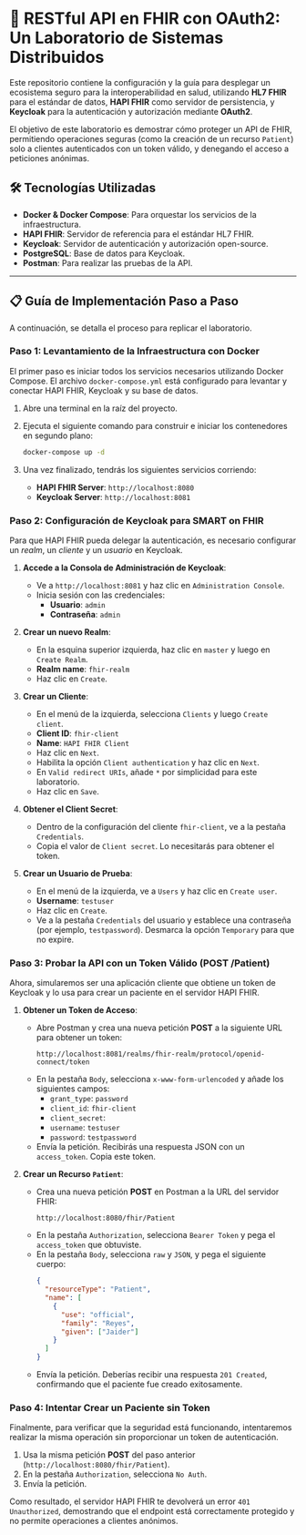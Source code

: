 # 🚀 RESTful API en FHIR con OAuth2: Un Laboratorio de Sistemas Distribuidos

Este repositorio contiene la configuración y la guía para desplegar un ecosistema seguro para la interoperabilidad en salud, utilizando **HL7 FHIR** para el estándar de datos, **HAPI FHIR** como servidor de persistencia, y **Keycloak** para la autenticación y autorización mediante **OAuth2**.

El objetivo de este laboratorio es demostrar cómo proteger un API de FHIR, permitiendo operaciones seguras (como la creación de un recurso `Patient`) solo a clientes autenticados con un token válido, y denegando el acceso a peticiones anónimas.

## 🛠️ Tecnologías Utilizadas

- **Docker & Docker Compose**: Para orquestar los servicios de la infraestructura.
- **HAPI FHIR**: Servidor de referencia para el estándar HL7 FHIR.
- **Keycloak**: Servidor de autenticación y autorización open-source.
- **PostgreSQL**: Base de datos para Keycloak.
- **Postman**: Para realizar las pruebas de la API.

---

## 📋 Guía de Implementación Paso a Paso

A continuación, se detalla el proceso para replicar el laboratorio.

### Paso 1: Levantamiento de la Infraestructura con Docker

El primer paso es iniciar todos los servicios necesarios utilizando Docker Compose. El archivo `docker-compose.yml` está configurado para levantar y conectar HAPI FHIR, Keycloak y su base de datos.

1.  Abre una terminal en la raíz del proyecto.
2.  Ejecuta el siguiente comando para construir e iniciar los contenedores en segundo plano:

    ```bash
    docker-compose up -d
    ```

3.  Una vez finalizado, tendrás los siguientes servicios corriendo:
    - **HAPI FHIR Server**: `http://localhost:8080`
    - **Keycloak Server**: `http://localhost:8081`

### Paso 2: Configuración de Keycloak para SMART on FHIR

Para que HAPI FHIR pueda delegar la autenticación, es necesario configurar un *realm*, un *cliente* y un *usuario* en Keycloak.

1.  **Accede a la Consola de Administración de Keycloak**:
    - Ve a `http://localhost:8081` y haz clic en `Administration Console`.
    - Inicia sesión con las credenciales:
      - **Usuario**: `admin`
      - **Contraseña**: `admin`

2.  **Crear un nuevo Realm**:
    - En la esquina superior izquierda, haz clic en `master` y luego en `Create Realm`.
    - **Realm name**: `fhir-realm`
    - Haz clic en `Create`.

3.  **Crear un Cliente**:
    - En el menú de la izquierda, selecciona `Clients` y luego `Create client`.
    - **Client ID**: `fhir-client`
    - **Name**: `HAPI FHIR Client`
    - Haz clic en `Next`.
    - Habilita la opción `Client authentication` y haz clic en `Next`.
    - En `Valid redirect URIs`, añade `*` por simplicidad para este laboratorio.
    - Haz clic en `Save`.

4.  **Obtener el Client Secret**:
    - Dentro de la configuración del cliente `fhir-client`, ve a la pestaña `Credentials`.
    - Copia el valor de `Client secret`. Lo necesitarás para obtener el token.

5.  **Crear un Usuario de Prueba**:
    - En el menú de la izquierda, ve a `Users` y haz clic en `Create user`.
    - **Username**: `testuser`
    - Haz clic en `Create`.
    - Ve a la pestaña `Credentials` del usuario y establece una contraseña (por ejemplo, `testpassword`). Desmarca la opción `Temporary` para que no expire.

### Paso 3: Probar la API con un Token Válido (POST /Patient)

Ahora, simularemos ser una aplicación cliente que obtiene un token de Keycloak y lo usa para crear un paciente en el servidor HAPI FHIR.

1.  **Obtener un Token de Acceso**:
    - Abre Postman y crea una nueva petición **POST** a la siguiente URL para obtener un token:
      ```
      http://localhost:8081/realms/fhir-realm/protocol/openid-connect/token
      ```
    - En la pestaña `Body`, selecciona `x-www-form-urlencoded` y añade los siguientes campos:
      - `grant_type`: `password`
      - `client_id`: `fhir-client`
      - `client_secret`: *<Pega el secret que copiaste de Keycloak>*
      - `username`: `testuser`
      - `password`: `testpassword`
    - Envía la petición. Recibirás una respuesta JSON con un `access_token`. Copia este token.

2.  **Crear un Recurso `Patient`**:
    - Crea una nueva petición **POST** en Postman a la URL del servidor FHIR:
      ```
      http://localhost:8080/fhir/Patient
      ```
    - En la pestaña `Authorization`, selecciona `Bearer Token` y pega el `access_token` que obtuviste.
    - En la pestaña `Body`, selecciona `raw` y `JSON`, y pega el siguiente cuerpo:
      ```json
      {
        "resourceType": "Patient",
        "name": [
          {
            "use": "official",
            "family": "Reyes",
            "given": ["Jaider"]
          }
        ]
      }
      ```
    - Envía la petición. Deberías recibir una respuesta `201 Created`, confirmando que el paciente fue creado exitosamente.

### Paso 4: Intentar Crear un Paciente sin Token

Finalmente, para verificar que la seguridad está funcionando, intentaremos realizar la misma operación sin proporcionar un token de autenticación.

1.  Usa la misma petición **POST** del paso anterior (`http://localhost:8080/fhir/Patient`).
2.  En la pestaña `Authorization`, selecciona `No Auth`.
3.  Envía la petición.

Como resultado, el servidor HAPI FHIR te devolverá un error `401 Unauthorized`, demostrando que el endpoint está correctamente protegido y no permite operaciones a clientes anónimos.